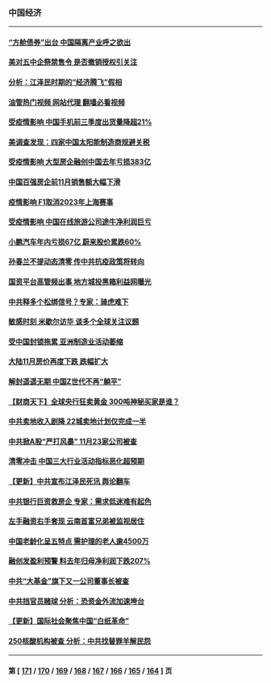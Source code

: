### 中国经济
---
#### [“方舱债券”出台 中国隔离产业呼之欲出](../../pages/ncid283/n13876933.md?12031245) 
#### [美对五中企祭禁售令 是否撤销授权引关注](../../pages/ncid283/n13877620.md?12031245) 
#### [分析：江泽民时期的“经济腾飞”假相](../../pages/ncid283/n13877564.md?12031245) 
#### [油管热门视频 网站代理 翻墙必看视频](http://138.2.39.72:81/youtube.html?epic-marker?12031245)
#### [受疫情影响 中国手机前三季度出货量降超21%](../../pages/ncid283/n13877650.md?12031245) 
#### [美调查发现：四家中国太阳能制造商规避关税](../../pages/ncid283/n13877642.md?12031245) 
#### [受疫情影响 大型房企融创中国去年亏损383亿](../../pages/ncid283/n13877621.md?12031245) 
#### [中国百强房企前11月销售额大幅下滑](../../pages/ncid283/n13877619.md?12031245) 
#### [疫情影响 F1取消2023年上海赛事](../../pages/ncid283/n13877549.md?12031245) 
#### [受疫情影响 中国在线旅游公司途牛净利润巨亏](../../pages/ncid283/n13876978.md?12031245) 
#### [小鹏汽车年内亏损67亿 蔚来股价累跌60%](../../pages/ncid283/n13876944.md?12031245) 
#### [孙春兰不提动态清零 传中共抗疫政策将转向](../../pages/ncid283/n13876861.md?12031245) 
#### [国资平台高管频出事 地方城投黑箱利益网曝光](../../pages/ncid283/n13876893.md?12031245) 
#### [中共释多个松绑信号？专家：骑虎难下](../../pages/ncid283/n13876891.md?12031245) 
#### [敏感时刻 米歇尔访华 谈多个全球关注议题](../../pages/ncid283/n13876726.md?12031245) 
#### [受中国封锁拖累 亚洲制造业活动萎缩](../../pages/ncid283/n13876626.md?12031245) 
#### [大陆11月房价再度下跌 跌幅扩大](../../pages/ncid283/n13876559.md?12031245) 
#### [解封遥遥无期 中国Z世代不再“躺平”](../../pages/ncid283/n13876294.md?12031245) 
#### [【财商天下】全球央行狂卖黄金 300吨神秘买家是谁？](../../pages/ncid283/n13876296.md?12031245) 
#### [中共卖地收入剧降 22城卖地计划仅完成一半](../../pages/ncid283/n13876229.md?12031245) 
#### [中共掀A股“严打风暴” 11月23家公司被查](../../pages/ncid283/n13876203.md?12031245) 
#### [清零冲击 中国三大行业活动指标恶化超预期](../../pages/ncid283/n13876195.md?12031245) 
#### [【更新】中共宣布江泽民死讯 舆论翻车](../../pages/ncid283/n13876029.md?12031245) 
#### [中共银行巨资救房企 专家：需求低迷难有起色](../../pages/ncid283/n13875280.md?12031245) 
#### [左手融资右手套现 云南首富兄弟被监视居住](../../pages/ncid283/n13875263.md?12031245) 
#### [中国老龄化呈五特点 需护理的老人逾4500万](../../pages/ncid283/n13875255.md?12031245) 
#### [融创发盈利预警 料去年归母净利润下跌207%](../../pages/ncid283/n13875705.md?12031245) 
#### [中共“大基金”旗下又一公司董事长被查](../../pages/ncid283/n13875610.md?12031245) 
#### [中共挡官员赌球 分析：恐资金外流加速垮台](../../pages/ncid283/n13875242.md?12031245) 
#### [【更新】国际社会聚焦中国“白纸革命”](../../pages/ncid283/n13875376.md?12031245) 
#### [250核酸机构被查 分析：中共找替罪羊解民怨](../../pages/ncid283/n13875428.md?12031245) 

---
#### 第 [ [171](./171.md?12031245) / [170](./170.md?12031245) / [169](./169.md?12031245) / [168](./168.md?12031245) / [167](./167.md?12031245) / [166](./166.md?12031245) / [165](./165.md?12031245) / [164](./164.md?12031245) ] 页
